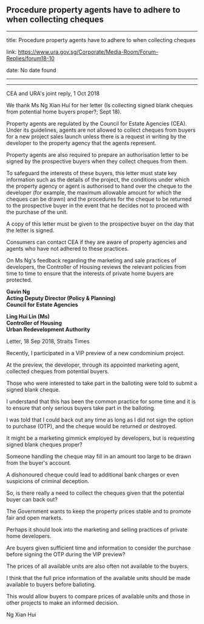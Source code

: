 ## Procedure property agents have to adhere to when collecting cheques
---
title: Procedure property agents have to adhere to when collecting cheques

link: https://www.ura.gov.sg/Corporate/Media-Room/Forum-Replies/forum18-10

date: No date found

---

-------------------------------------------------------------------

CEA and URA's joint reply, 1 Oct 2018

We thank Ms Ng Xian Hui for her letter (Is collecting signed blank cheques from potential home buyers proper?; Sept 18).

Property agents are regulated by the Council for Estate Agencies (CEA). Under its guidelines, agents are not allowed to collect cheques from buyers for a new project sales launch unless there is a request in writing by the developer to the property agency that the agents represent.

Property agents are also required to prepare an authorisation letter to be signed by the prospective buyers when they collect cheques from them.

To safeguard the interests of these buyers, this letter must state key information such as the details of the project, the conditions under which the property agency or agent is authorised to hand over the cheque to the developer (for example, the maximum allowable amount for which the cheques can be drawn) and the procedures for the cheque to be returned to the prospective buyer in the event that he decides not to proceed with the purchase of the unit.

A copy of this letter must be given to the prospective buyer on the day that the letter is signed.

Consumers can contact CEA if they are aware of property agencies and agents who have not adhered to these practices.

On Ms Ng's feedback regarding the marketing and sale practices of developers, the Controller of Housing reviews the relevant policies from time to time to ensure that the interests of private home buyers are protected.

**Gavin Ng  
Acting Deputy Director (Policy & Planning)  
Council for Estate Agencies**

**Ling Hui Lin (Ms)  
Controller of Housing  
Urban Redevelopment Authority**



Letter, 18 Sep 2018, Straits Times

Recently, I participated in a VIP preview of a new condominium project.

At the preview, the developer, through its appointed marketing agent, collected cheques from potential buyers.

Those who were interested to take part in the balloting were told to submit a signed blank cheque.

I understand that this has been the common practice for some time and it is to ensure that only serious buyers take part in the balloting.

I was told that I could back out any time as long as I did not sign the option to purchase (OTP), and the cheque would be returned or destroyed.

It might be a marketing gimmick employed by developers, but is requesting signed blank cheques proper?

Someone handling the cheque may fill in an amount too large to be drawn from the buyer's account.

A dishonoured cheque could lead to additional bank charges or even suspicions of criminal deception.

So, is there really a need to collect the cheques given that the potential buyer can back out?

The Government wants to keep the property prices stable and to promote fair and open markets.

Perhaps it should look into the marketing and selling practices of private home developers.

Are buyers given sufficient time and information to consider the purchase before signing the OTP during the VIP preview?

The prices of all available units are also often not available to the buyers.

I think that the full price information of the available units should be made available to buyers before balloting.

This would allow buyers to compare prices of available units and those in other projects to make an informed decision.

Ng Xian Hui